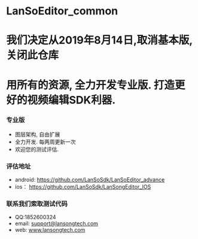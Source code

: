 # LanSoEditor_common


# 我们决定从2019年8月14日,取消基本版,关闭此仓库
# 用所有的资源, 全力开发专业版. 打造更好的视频编辑SDK利器.

### 专业版
-  图层架构, 自由扩展
-  全力开发. 每两周更新一次
-  欢迎您的测试评估.

### 评估地址
-  android: 
  https://github.com/LanSoSdk/LanSoEditor_advance
- ios：
    https://github.com/LanSoSdk/LanSongEditor_IOS


### 联系我们索取测试代码
-  QQ:1852600324
-  email: support@lansongtech.com
-  web: www.lansongtech.com
